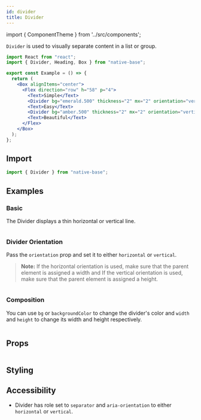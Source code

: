 ```yaml
---
id: divider
title: Divider
---
```


import { ComponentTheme } from '../src/components';

`Divider` is used to visually separate content in a list or group.

```jsx isShowcase
import React from "react";
import { Divider, Heading, Box } from "native-base";

export const Example = () => {
  return (
    <Box alignItems="center">
      <Flex direction="row" h="58" p="4">
        <Text>Simple</Text>
        <Divider bg="emerald.500" thickness="2" mx="2" orientation="vertical" />
        <Text>Easy</Text>
        <Divider bg="amber.500" thickness="2" mx="2" orientation="vertical" />
        <Text>Beautiful</Text>
      </Flex>
    </Box>
  );
};
```

## Import

```jsx
import { Divider } from "native-base";
```

## Examples

### Basic

The Divider displays a thin horizontal or vertical line.

```ComponentSnackPlayer path=components,composites,Divider,Basic.tsx

```

### Divider Orientation

Pass the `orientation` prop and set it to either `horizontal` or `vertical`.

> **Note:** If the horizontal orientation is used, make sure that the parent element is assigned a width and If the vertical orientation is used, make sure that the parent element is assigned a height.

```ComponentSnackPlayer path=components,composites,Divider,Orientation.tsx

```

### Composition

You can use `bg` or `backgroundColor` to change the divider's color and `width` and `height` to change its width and height respectively.

```ComponentSnackPlayer path=components,composites,Divider,Composition.tsx

```

## Props

```ComponentPropTable path=composites,Divider,index.tsx

```

## Styling

<ComponentTheme name="divider" />

## Accessibility

- Divider has role set to `separator` and `aria-orientation` to either `horizontal` or `vertical`.
